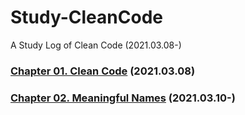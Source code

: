 # Study-CleanCode
A Study Log of Clean Code (2021.03.08-)

### [Chapter 01. Clean Code](https://github.com/kyurimki/Study-CleanCode/blob/main/chapter01-CleanCode.md) (2021.03.08)
### [Chapter 02. Meaningful Names](https://github.com/kyurimki/Study-CleanCode/blob/main/chapter02-MeaninfulNames.md) (2021.03.10-)
